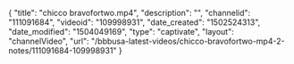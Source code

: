 {
    "title": "chicco bravofortwo.mp4",
    "description": "",
    "channelid": "111091684",
    "videoid": "109998931",
    "date_created": "1502524313",
    "date_modified": "1504049169",
    "type": "captivate",
    "layout": "channelVideo",
    "url": "\/bbbusa-latest-videos\/chicco-bravofortwo-mp4-2-notes\/111091684-109998931"
}